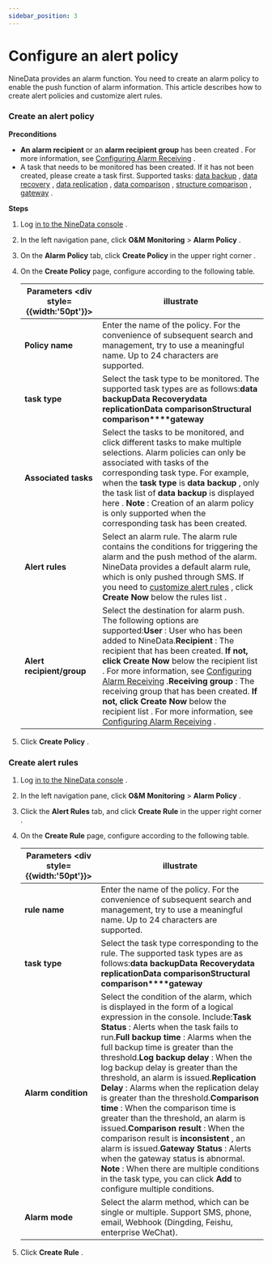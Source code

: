 ```yaml
---
sidebar_position: 3
---
```

# Configure an alert policy

NineData provides an alarm function. You need to create an alarm policy to enable the push function of alarm information. This article describes how to create alert policies and customize alert rules.

### Create an alert policy

**Preconditions**

- **An alarm recipient** or an **alarm recipient group** has been created . For more information, see [Configuring Alarm Receiving](https://github-com.translate.goog/9z-ghj/Docs/blob/v1_0_0/docs/alart/alart_receiver.md?_x_tr_sl=auto&_x_tr_tl=en&_x_tr_hl=ja&_x_tr_pto=wapp) .
- A task that needs to be monitored has been created. If it has not been created, please create a task first. Supported tasks: [data backup](https://github-com.translate.goog/9z-ghj/Docs/blob/v1_0_0/docs/backup_and_restore/intro_back.md?_x_tr_sl=auto&_x_tr_tl=en&_x_tr_hl=ja&_x_tr_pto=wapp) , [data recovery](https://github-com.translate.goog/9z-ghj/Docs/blob/v1_0_0/docs/backup_and_restore/intro_back.md?_x_tr_sl=auto&_x_tr_tl=en&_x_tr_hl=ja&_x_tr_pto=wapp) , [data replication](https://github-com.translate.goog/9z-ghj/Docs/blob/v1_0_0/docs/replication/intro_repli.md?_x_tr_sl=auto&_x_tr_tl=en&_x_tr_hl=ja&_x_tr_pto=wapp) , [data comparison](https://github-com.translate.goog/9z-ghj/Docs/blob/v1_0_0/docs/compare/intro_comp.md?_x_tr_sl=auto&_x_tr_tl=en&_x_tr_hl=ja&_x_tr_pto=wapp) , [structure comparison](https://github-com.translate.goog/9z-ghj/Docs/blob/v1_0_0/docs/compare/intro_comp.md?_x_tr_sl=auto&_x_tr_tl=en&_x_tr_hl=ja&_x_tr_pto=wapp) , [gateway](https://github-com.translate.goog/9z-ghj/Docs/blob/v1_0_0/docs/configuration/gateway.md?_x_tr_sl=auto&_x_tr_tl=en&_x_tr_hl=ja&_x_tr_pto=wapp) .

**Steps**

1. Log [in to the NineData console](https://translate.google.com/website?sl=auto&tl=en&hl=ja&client=webapp&u=https://console.ninedata.cloud) .

2. In the left navigation pane, click **O&M Monitoring** > **Alarm Policy** .

3. On the **Alarm Policy** tab, click **Create Policy** in the upper right corner .

4. On the **Create Policy** page, configure according to the following table.

   | Parameters <div style={{width:'50pt'}}> | illustrate                                                   |
   | --------------------------------------- | ------------------------------------------------------------ |
   | **Policy name**                         | Enter the name of the policy. For the convenience of subsequent search and management, try to use a meaningful name. Up to 24 characters are supported. |
   | **task type**                           | Select the task type to be monitored. The supported task types are as follows:**data backup****Data Recovery****data replication****Data comparison****Structural comparison****gateway** |
   | **Associated tasks**                    | Select the tasks to be monitored, and click different tasks to make multiple selections. Alarm policies can only be associated with tasks of the corresponding task type. For example, when the **task type** is **data backup** , only the task list of **data backup** is displayed here . **Note** : Creation of an alarm policy is only supported when the corresponding task has been created. |
   | **Alert rules**                         | Select an alarm rule. The alarm rule contains the conditions for triggering the alarm and the push method of the alarm. NineData provides a default alarm rule, which is only pushed through SMS. If you need to [customize alert rules](https://github-com.translate.goog/9z-ghj/Docs/blob/v1_0_0/docs/alart/alart_rule.md?_x_tr_sl=auto&_x_tr_tl=en&_x_tr_hl=ja&_x_tr_pto=wapp#创建告警规则) , click **Create Now** below the rules list . |
   | **Alert recipient/group**               | Select the destination for alarm push. The following options are supported:**User** : User who has been added to NineData.**Recipient** : The recipient that has been created. **If not, click Create Now** below the recipient list . For more information, see [Configuring Alarm Receiving](https://github-com.translate.goog/9z-ghj/Docs/blob/v1_0_0/docs/alart/alart_receiver.md?_x_tr_sl=auto&_x_tr_tl=en&_x_tr_hl=ja&_x_tr_pto=wapp) .**Receiving group** : The receiving group that has been created. **If not, click Create Now** below the recipient list . For more information, see [Configuring Alarm Receiving](https://github-com.translate.goog/9z-ghj/Docs/blob/v1_0_0/docs/alart/alart_receiver.md?_x_tr_sl=auto&_x_tr_tl=en&_x_tr_hl=ja&_x_tr_pto=wapp) . |

5. Click **Create Policy** .

### Create alert rules

1. Log [in to the NineData console](https://translate.google.com/website?sl=auto&tl=en&hl=ja&client=webapp&u=https://console.ninedata.cloud) .

2. In the left navigation pane, click **O&M Monitoring** > **Alarm Policy** .

3. Click the **Alert Rules** tab, and click **Create Rule** in the upper right corner .

4. On the **Create Rule** page, configure according to the following table.

   | Parameters <div style={{width:'50pt'}}> | illustrate                                                   |
   | --------------------------------------- | ------------------------------------------------------------ |
   | **rule name**                           | Enter the name of the policy. For the convenience of subsequent search and management, try to use a meaningful name. Up to 24 characters are supported. |
   | **task type**                           | Select the task type corresponding to the rule. The supported task types are as follows:**data backup****Data Recovery****data replication****Data comparison****Structural comparison****gateway** |
   | **Alarm condition**                     | Select the condition of the alarm, which is displayed in the form of a logical expression in the console. Include:**Task Status** : Alerts when the task fails to run.**Full backup time** : Alarms when the full backup time is greater than the threshold.**Log backup delay** : When the log backup delay is greater than the threshold, an alarm is issued.**Replication Delay** : Alarms when the replication delay is greater than the threshold.**Comparison time** : When the comparison time is greater than the threshold, an alarm is issued.**Comparison result** : When the comparison result is **inconsistent** , an alarm is issued.**Gateway Status** : Alerts when the gateway status is abnormal. **Note** : When there are multiple conditions in the task type, you can click **Add** to configure multiple conditions. |
   | **Alarm mode**                          | Select the alarm method, which can be single or multiple. Support SMS, phone, email, Webhook (Dingding, Feishu, enterprise WeChat). |

5. Click **Create Rule** .